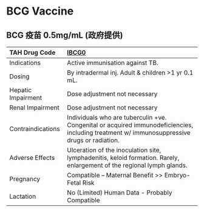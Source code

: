 # BCG Vaccine

## BCG 疫苗 0.5mg/mL (政府提供)

| TAH Drug Code      | [IBCG0](https://www.tahsda.org.tw/drugs/hissearch.php?drug_code=IBCG0)                                                                      |
|:-------------------|:--------------------------------------------------------------------------------------------------------------------------------------------|
| Indications        | Active immunisation against TB.                                                                                                             |
| Dosing             | By intradermal inj. Adult & children >1 yr 0.1 mL.                                                                                          |
| Hepatic Impairment | Dose adjustment not necessary                                                                                                               |
| Renal Impairment   | Dose adjustment not necessary                                                                                                               |
| Contraindications  | Individuals who are tuberculin +ve. Congenital or acquired immunodeficiencies, including treatment w/ immunosuppressive drugs or radiation. |
| Adverse Effects    | Ulceration of the inoculation site, lymphadenitis, keloid formation. Rarely, enlargement of the regional lymph glands.                      |
| Pregnancy          | Compatible – Maternal Benefit >> Embryo-Fetal Risk                                                                                          |
| Lactation          | No (Limited) Human Data - Probably Compatible                                                                                               |

